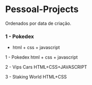 # Pessoal-Projects
Ordenados por data de criação.

### 1 - Pokedex

-  html + css + javascript

1 - Pokedex html + css + javascript

2 - Vips Cars HTML+CSS+JAVASCRIPT

3 - Staking World HTML+CSS
